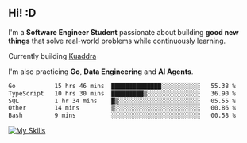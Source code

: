 ## Hi! :D

I'm a **Software Engineer Student** passionate about building **good new things** that solve real-world problems while continuously learning.

Currently building [Kuaddra](https://kuaddra.com)

I'm also practicing **Go**, **Data Engineering** and **AI Agents**.

<!--START_SECTION:waka-->

```txt
Go           15 hrs 46 mins  ██████████████░░░░░░░░░░░   55.38 %
TypeScript   10 hrs 30 mins  █████████▒░░░░░░░░░░░░░░░   36.90 %
SQL          1 hr 34 mins    █▒░░░░░░░░░░░░░░░░░░░░░░░   05.55 %
Other        14 mins         ▒░░░░░░░░░░░░░░░░░░░░░░░░   00.86 %
Bash         9 mins          ░░░░░░░░░░░░░░░░░░░░░░░░░   00.58 %
```

<!--END_SECTION:waka-->
[![My Skills](https://skillicons.dev/icons?i=py,go,java,aws,js,docker,linux)](https://skillicons.dev)
